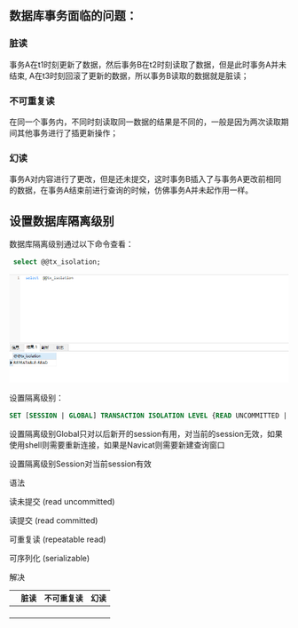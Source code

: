## 数据库事务面临的问题：

### 脏读

事务A在t1时刻更新了数据，然后事务B在t2时刻读取了数据，但是此时事务A并未结束, A在t3时刻回滚了更新的数据，所以事务B读取的数据就是脏读；

### 不可重复读

在同一个事务内，不同时刻读取同一数据的结果是不同的，一般是因为两次读取期间其他事务进行了插更新操作；

### 幻读

事务A对内容进行了更改，但是还未提交，这时事务B插入了与事务A更改前相同的数据，在事务A结束前进行查询的时候，仿佛事务A并未起作用一样。

## 设置数据库隔离级别

数据库隔离级别通过以下命令查看：

```sql
 select @@tx_isolation;
```

![](Image/show_db_isolation.png)

设置隔离级别：

```sql
SET [SESSION | GLOBAL] TRANSACTION ISOLATION LEVEL {READ UNCOMMITTED | READ COMMITTED | REPEATABLE READ | SERIALIZABLE}。
```

设置隔离级别Global只对以后新开的session有用，对当前的session无效，如果使用shell则需要重新连接，如果是Navicat则需要新建查询窗口

设置隔离级别Session对当前session有效









语法

读未提交 (read uncommitted)



读提交 (read committed)

可重复读 (repeatable read)

可序列化 (serializable)







解决

|      | 脏读 | 不可重复读 | 幻读 |
| ---- | ---- | ---- | ---- |
|  |      |      |      |
|      |      |      |      |
|      |      |      |      |
| | | | |

